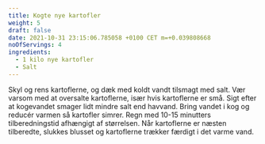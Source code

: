 ```yaml
---
title: Kogte nye kartofler
weight: 5
draft: false
date: 2021-10-31 23:15:06.785058 +0100 CET m=+0.039808668
noOfServings: 4
ingredients:
  - 1 kilo nye kartofler
  - Salt
---
```




Skyl og rens kartoflerne, og dæk med koldt vandt tilsmagt med salt. Vær
varsom med at oversalte kartoflerne, især hvis kartoflerne er små. Sigt
efter at kogevandet smager lidt mindre salt end havvand. Bring vandet i
kog og reducér varmen så kartofler simrer. Regn med 10-15 minutters
tilberedningstid afhængigt af størrelsen. Når kartoflerne er næsten
tilberedte, slukkes blusset og kartoflerne trækker færdigt i det varme
vand.

